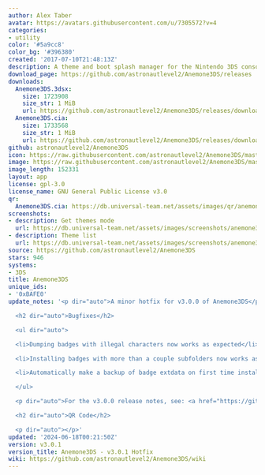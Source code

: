 ```yaml
---
author: Alex Taber
avatar: https://avatars.githubusercontent.com/u/7305572?v=4
categories:
- utility
color: '#5a9cc8'
color_bg: '#396380'
created: '2017-07-10T21:48:13Z'
description: A theme and boot splash manager for the Nintendo 3DS console
download_page: https://github.com/astronautlevel2/Anemone3DS/releases
downloads:
  Anemone3DS.3dsx:
    size: 1723908
    size_str: 1 MiB
    url: https://github.com/astronautlevel2/Anemone3DS/releases/download/v3.0.1/Anemone3DS.3dsx
  Anemone3DS.cia:
    size: 1733568
    size_str: 1 MiB
    url: https://github.com/astronautlevel2/Anemone3DS/releases/download/v3.0.1/Anemone3DS.cia
github: astronautlevel2/Anemone3DS
icon: https://raw.githubusercontent.com/astronautlevel2/Anemone3DS/master/meta/icon.png
image: https://raw.githubusercontent.com/astronautlevel2/Anemone3DS/master/meta/banner.png
image_length: 152331
layout: app
license: gpl-3.0
license_name: GNU General Public License v3.0
qr:
  Anemone3DS.cia: https://db.universal-team.net/assets/images/qr/anemone3ds-cia.png
screenshots:
- description: Get themes mode
  url: https://db.universal-team.net/assets/images/screenshots/anemone3ds/get-themes-mode.png
- description: Theme list
  url: https://db.universal-team.net/assets/images/screenshots/anemone3ds/theme-list.png
source: https://github.com/astronautlevel2/Anemone3DS
stars: 946
systems:
- 3DS
title: Anemone3DS
unique_ids:
- '0xBAFE0'
update_notes: '<p dir="auto">A minor hotfix for v3.0.0 of Anemone3DS</p>

  <h2 dir="auto">Bugfixes</h2>

  <ul dir="auto">

  <li>Dumping badges with illegal characters now works as expected</li>

  <li>Installing badges with more than a couple subfolders now works as expected</li>

  <li>Automatically make a backup of badge extdata on first time installing badges</li>

  </ul>

  <p dir="auto">For the v3.0.0 release notes, see: <a href="https://github.com/astronautlevel2/Anemone3DS/releases/tag/v3.0.0">https://github.com/astronautlevel2/Anemone3DS/releases/tag/v3.0.0</a></p>

  <h2 dir="auto">QR Code</h2>

  <p dir="auto"></p>'
updated: '2024-06-18T00:21:50Z'
version: v3.0.1
version_title: Anemone3DS - v3.0.1 Hotfix
wiki: https://github.com/astronautlevel2/Anemone3DS/wiki
---
```

